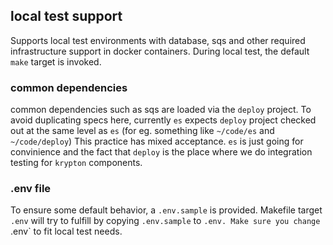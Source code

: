 ## local test support
Supports local test environments with database, sqs and other required infrastructure support in docker containers.
During local test, the default `make` target is invoked. 

### common dependencies
common dependencies such as sqs are loaded via the `deploy` project. To avoid duplicating specs here, currently `es`
expects `deploy` project checked out at the same level as `es` (for eg. something like  `~/code/es` and `~/code/deploy`)
This practice has mixed acceptance. `es` is just going for convinience and the fact that `deploy` is the place where we
do integration testing for `krypton` components.


### .env file
To ensure some default behavior, a `.env.sample` is provided. Makefile target `.env` will try to fulfill by copying
`.env.sample` to `.env. Make sure you change `.env` to fit local test needs.
